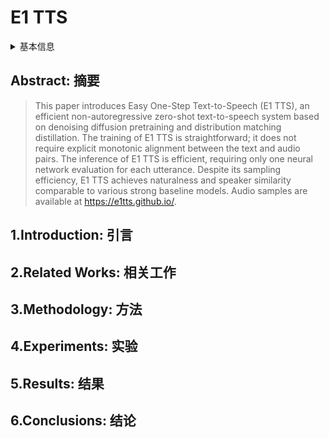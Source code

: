 # E1 TTS

<details>
<summary>基本信息</summary>

- 标题: E1 TTS: Simple and Fast Non-Autoregressive TTS
- 作者:
  1. Zhijun Liu, 
  2. Shuai Wang, 
  3. Pengcheng Zhu, 
  4. Mengxiao Bi, 
  5. Haizhou Li
- 机构:
  1.
- 时间:
  - 预印时间: 2024.09.14 ArXiv v1
  - 更新笔记: 2024.09.17
- 发表:
  - 期刊/会议 
- 链接:
  - [ArXiv](https://arxiv.org/abs/2409.09351)
  - [DOI]()
  - [Github]()
  - [Demo]()
  - [Scholar](https://scholar.google.com/scholar?cluster=)
- 标签:
  - ?
- 页数: ?
- 引用: ?
- 被引: ?
- 数据:
  - ? 
- 对比:
  - ?
- 复现:
  - ?

</details>

## Abstract: 摘要

> This paper introduces Easy One-Step Text-to-Speech (E1 TTS), an efficient non-autoregressive zero-shot text-to-speech system based on denoising diffusion pretraining and distribution matching distillation. 
> The training of E1 TTS is straightforward; it does not require explicit monotonic alignment between the text and audio pairs. 
> The inference of E1 TTS is efficient, requiring only one neural network evaluation for each utterance. 
> Despite its sampling efficiency, E1 TTS achieves naturalness and speaker similarity comparable to various strong baseline models. 
> Audio samples are available at https://e1tts.github.io/.

## 1.Introduction: 引言

## 2.Related Works: 相关工作

## 3.Methodology: 方法

## 4.Experiments: 实验

## 5.Results: 结果

## 6.Conclusions: 结论
